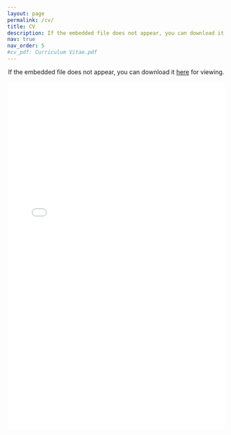 ```yaml
---
layout: page
permalink: /cv/
title: CV
description: If the embedded file does not appear, you can download it <a href='/assets/pdf/Curriculum Vitae.pdf'>'here'</a> for viewing.
nav: true
nav_order: 5
#cv_pdf: Curriculum Vitae.pdf
---
```


<center>
If the embedded file does not appear, you can download it <a href="/assets/pdf/Curriculum Vitae.pdf">here</a> for viewing.
</center>

<br>

<center>
<object data="/assets/pdf/Curriculum Vitae.pdf#view=FitH&pagemode=none" width="100%" height="800px" type="application/pdf">
    <embed src="/assets/pdf/Curriculum Vitae.pdf#view=FitH&pagemode=none" width="100%" height="800px" type="application/pdf" />
</object>
</center>
